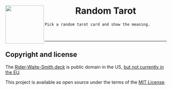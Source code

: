 <center>
    <img align="left" src="images/m00.jpg" height="120">
    <h1><strong>Random Tarot</strong></h1>
</center>

    Pick a random tarot card and show the meaning.

</br>

---

<!-- The cards are all 350x600px -->

## Copyright and license
The [Rider-Waite-Smith deck][0] is public domain in the US, [but not currently in the EU][1].

This project is available as open source under the terms of the [MIT License][MIT].

[0]: https://en.wikipedia.org/wiki/Rider-Waite_tarot_deck
[1]: https://en.wikipedia.org/wiki/Rider-Waite_tarot_deck#Copyright_status
[MIT]: http://opensource.org/licenses/MIT
